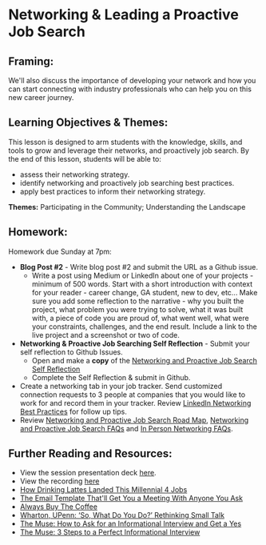 # Networking & Leading a Proactive Job Search

## Framing: 
We'll also discuss the importance of developing your network and how you can start connecting with industry professionals who can help you on this new career journey.

## Learning Objectives & Themes:
This lesson is designed to arm students with the knowledge, skills, and tools to grow and leverage their networks, and proactively job search.
By the end of this lesson, students will be able to:
- assess their networking strategy.
- identify networking and proactively job searching best practices.
- apply best practices to inform their networking strategy.

**Themes:** Participating in the Community; Understanding the Landscape

## Homework:
Homework due Sunday at 7pm: 
- **Blog Post #2** - Write blog post #2 and submit the URL as a Github issue.  
  -  Write a post using Medium or LinkedIn about one of your projects - minimum of 500 words. Start with a short introduction with context for your reader - career change, GA student, new to dev, etc... Make sure you add some reflection to the narrative - why you built the project, what problem you were trying to solve, what it was built with, a piece of code you are proud of, what went well, what were your constraints, challenges, and the end result. Include a link to the live project and a screenshot or two of code.
- **Networking & Proactive Job Searching Self Reflection** - Submit your self reflection to Github Issues. 
   - Open and make a **copy** of the [Networking and Proactive Job Search Self Reflection](https://docs.google.com/document/d/1HfBvj2iWThuNyKb-LCIiL41W_cba6zv5l60CLjQmVaA/edit?usp=sharing)
   - Complete the Self Reflection & submit in Github.
- Create a networking tab in your job tracker. Send customized connection requests to 3 people at companies that you would like to work for and record them in your tracker. Review [LinkedIn Networking Best Practices](https://docs.google.com/document/d/1yIjOzckLUCwpvX_q3BHx2O3Qzoc5SP44i21HiX34e7o/edit?usp=sharing) for follow up tips.
- Review [Networking and Proactive Job Search Road Map](https://docs.google.com/document/d/1rb7p4BKTR0_m7w4_u8BQBmtJjpTFUWH8OrL7H-mXf7Q/edit?usp=sharing), [Networking and Proactive Job Search FAQs](https://docs.google.com/document/d/1WmgF4zgBVBqmky0d9LACgUFkR0M0CU5QxndSm5xDjdM/edit?usp=sharing) and [In Person Networking FAQs](https://docs.google.com/document/d/1-1tlggf56crruFTk6tk-_0DFFsEqMCyvdCvZBlC9gXY/edit?usp=sharing). 

## Further Reading and Resources: 
- View the session presentation deck [here](https://drive.google.com/drive/folders/1iT9wjJY75YZMcm2amhshLKquzFYpQS20).
- View the recording [here](https://generalassembly.zoom.us/recording/play/GhkljM2bPwfrhHnWyBmVSDZaL97GKRMT_-ghUBqVhKsxouGjg0jbpU82iof8VPCp?continueMode=true)
- [How Drinking Lattes Landed This Millennial 4 Jobs](http://www.sparkvisionnow.com/how-drinking-lattes-landed-this-millennial-4-jobs/)
- [The Email Template That'll Get You a Meeting With Anyone You Ask](https://www.themuse.com/advice/introducing-the-email-template-thatll-get-you-a-meeting-with-anyone-you-ask)
- [Always Buy The Coffee](https://austinstartups.com/always-buy-the-coffee-d1af1790e747)
- [Wharton, UPenn: ‘So, What Do You Do?’ Rethinking Small Talk](http://knowledge.wharton.upenn.edu/article/so-what-do-you-do-rethinking-small-talk/?utm_source=Sailthru&utm_medium=email&utm_campaign=%2A%20New%20BOTW%20Template%2011/8/15&utm_term=Sunday%20-%20Best%20of%20The%20Web)
- [The Muse: How to Ask for an Informational Interview and Get a Yes](https://www.themuse.com/advice/how-to-ask-for-an-informational-interview-and-get-a-yes)
- [The Muse: 3 Steps to a Perfect Informational Interview](https://www.themuse.com/advice/3-steps-to-a-perfect-informational-interview)
